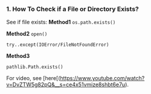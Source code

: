 ### 1. How To Check if a File or Directory Exists?


See if file exists:
**Method1**
`os.path.exists()`


**Method2**
`open()`

`try..except(IOError/FileNotFoundError)`

**Method3**

`pathlib.Path.exists()`

For video, see [here[(https://www.youtube.com/watch?v=DvZTW5g82pQ&__s=ce4x51vmize8shbt6e7u).


